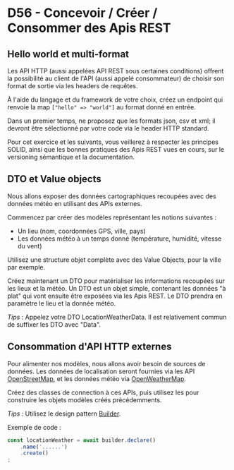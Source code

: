 # D56 - Concevoir / Créer / Consommer des Apis REST

## Hello world et multi-format

Les API HTTP (aussi appelées API REST sous certaines conditions) offrent la possibilité au client de l'API (aussi appelé consommateur) de choisir son format de sortie via les headers de requêtes.

À l'aide du langage et du framework de votre choix, créez un endpoint qui renvoie la map ```["hello" => "world"]``` au format donné en entrée.

Dans un premier temps, ne proposez que les formats json, csv et xml; il devront être sélectionné par votre code via le header HTTP standard.

Pour cet exercice et les suivants, vous veillerez à respecter les principes SOLID, ainsi que les bonnes pratiques des Apis REST vues en cours, sur le versioning sémantique et la documentation.

## DTO et Value objects

Nous allons exposer des données cartographiques recoupées avec des données météo en utilisant des APIs externes.

Commencez par créer des modèles représentant les notions suivantes :
- Un lieu (nom, coordonnées GPS, ville, pays)
- Les données météo à un temps donné (température, humidité, vitesse du vent)

Utilisez une structure objet complète avec des Value Objects, pour la ville par exemple.

Créez maintenant un DTO pour matérialiser les informations recoupées sur les lieux et la météo. Un DTO est un objet simple, contenant les données "à plat" qui vont ensuite être exposées via les Apis REST.
Le DTO prendra en paramètre le lieu et la donnée météo.

_Tips_ : Appelez votre DTO LocationWeatherData. Il est relativement commun de suffixer les DTO avec "Data".

## Consommation d'API HTTP externes

Pour alimenter nos modèles, nous allons avoir besoin de sources de données.
Les données de localisation seront fournies via les API [OpenStreetMap](https://nominatim.org/release-docs/develop/api/Overview/), et les données météo via [OpenWeatherMap](https://openweathermap.org/api/one-call-3).

Créez des classes de connection à ces APIs, puis utilisez les pour construire les objets modèles créés précédemments.

_Tips_ : Utilisez le design pattern [Builder](https://refactoring.guru/design-patterns/builder).

Exemple de code :
```js
const locationWeather = await builder.declare()
    .name('......')
    .create()
;
```

